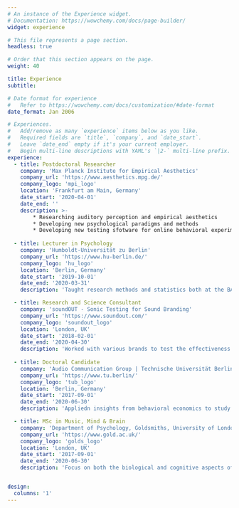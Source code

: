 ```yaml
---
# An instance of the Experience widget.
# Documentation: https://wowchemy.com/docs/page-builder/
widget: experience

# This file represents a page section.
headless: true

# Order that this section appears on the page.
weight: 40

title: Experience
subtitle:

# Date format for experience
#   Refer to https://wowchemy.com/docs/customization/#date-format
date_format: Jan 2006

# Experiences.
#   Add/remove as many `experience` items below as you like.
#   Required fields are `title`, `company`, and `date_start`.
#   Leave `date_end` empty if it's your current employer.
#   Begin multi-line descriptions with YAML's `|2-` multi-line prefix.
experience:
  - title: Postdoctoral Researcher
    company: 'Max Planck Institute for Empirical Aesthetics'
    company_url: 'https://www.aesthetics.mpg.de/'
    company_logo: 'mpi_logo'
    location: 'Frankfurt am Main, Germany'
    date_start: '2020-04-01'
    date_end: ''
    description: >-
        * Researching auditory perception and empirical aesthetics
        * Developing new psychological paradigms and methods
        * Developing new testing sfotware for online behavioral experiments
    
  - title: Lecturer in Psychology
    company: 'Humboldt-Universität zu Berlin' 
    company_url: 'https://www.hu-berlin.de/'
    company_logo: 'hu_logo'
    location: 'Berlin, Germany'
    date_start: '2019-10-01'
    date_end: '2020-03-31'
    description: 'Taught research methods and statistics both at the BA and master levels'

  - title: Research and Science Consultant
    company: 'soundOUT - Sonic Testing for Sound Branding'
    company_url: 'https://www.soundout.com/'
    company_logo: 'soundout_logo'
    location: 'London, UK'
    date_start: '2018-02-01'
    date_end: '2020-04-30'
    description: 'Worked with various brands to test the effectiveness of audio branduing strategies, including Cadbury, Aldi, SONOS, and Amazon'
    
  - title: Doctoral Candidate
    company: 'Audio Communication Group | Technische Universität Berlin'
    company_url: 'https://www.tu.berlin/'
    company_logo: 'tub_logo'
    location: 'Berlin, Germany'
    date_start: '2017-09-01'
    date_end: '2020-06-30'
    description: 'Appliedn insights from behavioral economics to study music behaviour and empirical aesthetics'

  - title: MSc in Music, Mind & Brain
    company: 'Department of Psychology, Goldsmiths, University of London'
    company_url: 'https://www.gold.ac.uk/'
    company_logo: 'golds_logo'
    location: 'London, UK'
    date_start: '2017-09-01'
    date_end: '2020-06-30'
    description: 'Focus on both the biological and cognitive aspects of musical behaviour'


design:
  columns: '1'
---
```

